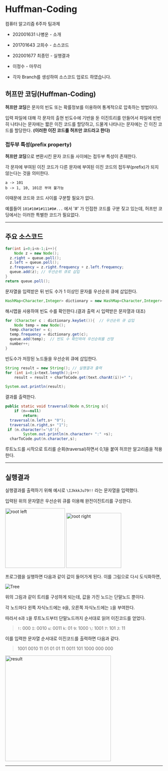# Huffman-Coding
컴퓨터 알고리즘 6주차 팀과제
* 202001631 나병운 - 소개
* 201701643 고희수 - 소스코드
* 202001677 최종민 - 실행결과
* 이정수 - 마무리

* 각자 Branch를 생성하여 소스코드 업로드 하였습니다.

## 허프만 코딩(Huffman-Coding)
**허프만 코딩**은 문자의 빈도 또는 확률정보를 이용하여 통계적으로 압축하는 방법이다.

입력 파일에 대해 각 문자의 출현 빈도수에 기반을 둔 이진트리를 만들어서 파일에 빈번히 나타나는 문자에는 짧은 이진 코드를 할당하고, 드물게 나타나는 문자에는 긴 이진 코드를 할당한다. **(이러한 이진 코드를 허프만 코드라고 한다)**

### 접두부 특성(prefix property)

**허프만 코딩**으로 변환시킨 문자 코드들 사이에는 접두부 특성이 존재한다.

각 문자에 부여된 이진 코드가 다른 문자에 부여된 이진 코드의 접두부(prefix)가 되지 않는다는 것을 의미한다.
```ex)
a -> 101
b -> 1, 10, 101은 부여 불가능
```
이때문에 코드와 코드 사이를 구분할 필요가 없다.

예를들어 `101#10#1#111#0#...` 에서 '#' 가 인접한 코드를 구분 짖고 있는데, 허프만 코딩에서는 이러한 특별한 코드가 필요없다.











-----------------------

## 주요 소스코드

```java
for(int i=0;i<n-1;i++){  
    Node z = new Node();  
  z.right = queue.poll();  
  z.left = queue.poll();  
  z.frequency = z.right.frequency + z.left.frequency;  
  queue.add(z); // 우선순위 큐로 삽입  
}  
return queue.poll();
```
문자열을 입력받은 뒤 빈도 수가 1 이상인 문자를 우선순위 큐에 삽입한다.

```java
HashMap<Character,Integer> dictionary = new HashMap<Character,Integer>(); // 빈도 수 확인
```
해시맵을 사용하여 빈도 수를 확인한다.(결과 출력 시 입력받은 문자열과 대조)

```java
for (Character c : dictionary.keySet()){  // 우선순위 큐 삽입
    Node temp = new Node();  
  temp.character = c;  
  temp.frequency = dictionary.get(c);  
  queue.add(temp);  // 빈도 수 확인하여 우선순위를 산정 
  number++;  
}
```
빈도수가 저장된 노드들을 우선순위 큐에 삽입한다.

```java
String result = new String(); // 실행결과 출력  
for (int i=0;i<text.length();i++)  
    result = result + charToCode.get(text.charAt(i))+" ";  
  
System.out.println(result);
```
결과를 출력한다.

```java
public static void traversal(Node n,String s){  
    if (n==null)  
        return;  
  traversal(n.left,s+ "0");  
  traversal(n.right,s+ "1");  
 if (n.character!='\0'){  
        System.out.println(n.character+ ":" +s);  
  charToCode.put(n.character,s);
  ```
  루트노드를 시작으로 트리를 순회(traversal)하면서 0,1을 붙여 허프만 알고리즘을 적용한다.
  
  ------------------





## 실행결과

실행결과를 출력하기 위해 예시로 `\IJkkkJu79!!` 라는 문자열을 입력했다.

입력된 위의 문자열은 우선순위 큐를 이용해 완전이진트리를 구성한다.

<img width="191" alt="root left" src="https://user-images.githubusercontent.com/72187869/114439271-c2aec280-9c03-11eb-9a85-f968a30ce7dc.png">
<img width="176" alt="root right" src="https://user-images.githubusercontent.com/72187869/114439274-c4788600-9c03-11eb-8940-be78f189826f.png">

프로그램을 실행하면 다음과 같이 값이 들어가게 된다. 이를 그림으로 다시 도식화하면,

![Tree](https://user-images.githubusercontent.com/72187869/114439080-8b401600-9c03-11eb-8a2c-28ad52e8dd18.jpg)

위의 그림과 같이 트리를 구성하게 되는데, 값을 가진 노드는 단말노드 뿐이다.

각 노드마다 왼쪽 자식노드에는 `0`을, 오른쪽 자식노드에는 `1`을 부여한다.

따라서 `0`과 `1`을 루트노드부터 단말노드까지 순서대로 읽어 이진코드를 얻었다.

>`!`: 000
`I`: 0010
`u`: 0011
`k`: 01
`9`: 1000
`\`: 1001
`7`: 101
`J`: 11

이를 입력한 문자열 순서대로 이진코드를 출력하면 다음과 같다.

> 1001 0010 11 01 01 01 11 0011 101 1000 000 000

<img width="338" alt="result" src="https://user-images.githubusercontent.com/72187869/114439206-b4f93d00-9c03-11eb-8831-099ea7b48d05.png">

---

